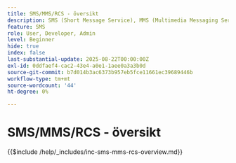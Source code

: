 ```yaml
---
title: SMS/MMS/RCS - översikt
description: SMS (Short Message Service), MMS (Multimedia Messaging Service) och RCS (Rich Communication Services) är mobila meddelandekanaler som gör att du kan nå användare direkt på deras telefonnummer - utan att behöva använda en app- eller internetanslutning (SMS/MMS)
feature: SMS
role: User, Developer, Admin
level: Beginner
hide: true
index: false
last-substantial-update: 2025-08-22T00:00:00Z
exl-id: 0ddfaef4-cac2-43e4-a0e1-1aee0a3a3b0d
source-git-commit: b7d014b3ac6373b957eb5fce11661ec39689446b
workflow-type: tm+mt
source-wordcount: '44'
ht-degree: 0%

---
```


# SMS/MMS/RCS - översikt

{{$include /help/_includes/inc-sms-mms-rcs-overview.md}}
